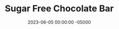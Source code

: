 ---
layout: post
title: "Sugar Free Chocolate Bar"
date:   2023-06-05 00:00:00 -05000
categories: 
- Recipes
- Healthier Dessert
permalink: /recipes/chocolate-bar
image: /assets/Food/Healthier Dessert/Choc Bar/choc-bar-cover.jpg
ing: choc-ing
facts: choc-facts
Prep: 5
Rest: 
Cook: 
Source1: https://healthyrecipesblogs.com/homemade-chocolate/#recipe
Source2: 
tags: 
- cocoa powder
- coconut oil
- melted coconut oil
- chocolate bar
- chopped chocolate
- chocolate chips
- chip
- unsweetened
- vanilla
- bark
Description: When recipes call for melted chocolate or chocolate chips, I typically make some variation of this recipe. Sure, you could just melt an unsweetened bar of chocolate with your desired sweetener, but this is just as much effort and cheaper too. Mix in some chopped nuts too if you want to spice it up!
Instructions: 
- Prepare a bread pan or tupperware with parchment paper. Set aide<br><br>

- In a glass bowl, add the coconut oil and microwave for about 1 minute, until fully melted<br><br>

- You can either sweeten your chocolat bar, or choose to leave it unsweetened.  I prefer the latter, but if you want it sweeter, I'd recommend either 1/2 tsp (2.5 g) liquid monk fruit or stevia, or 1 tbsp (20 g) honey or maple syrup<br><br>

- Add cocoa powder, salt, vanilla, and (optional) sweetener. Stir until smooth<br><br>
- <center><img src="/assets/Food/Healthier Dessert/Choc Bar/choc-bar-3.jpg" alt="" class="instruction-image"></center><br>

- Pour into pan. Top with any mix ins (such as chopped nuts, 1/4 cup, 30 g) if desired. Chill in the fridge for about an hour.  Cut and store in the fridge<br><br>

- This chopped up bar of chocolate works great as a replacement for chocolate chips in all recipes, such as <a href="date-brownie">Gluten Free Date Brownies</a>, <a href="syrup-cookies">Sugar Free Syrup Cookies</a>, or my <a href="double-chocolate-banana-bread">Double Chocolate Banana Bread</a>
---